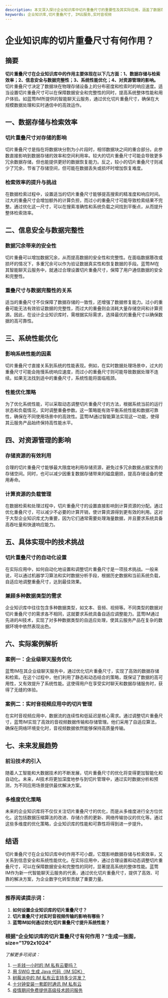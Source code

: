 ```yaml
---
description: 本文深入探讨企业知识库中切片重叠尺寸的重要性及其实际应用，涵盖了数据存储与检索、信息安全、性能优化等多个方面。
keywords: 企业知识库,切片重叠尺寸, IM云服务,实时音视频
---
```

# 企业知识库的切片重叠尺寸有何作用？

## 摘要

**切片重叠尺寸在企业知识库中的作用主要体现在以下几方面：1、数据存储与检索效率；2、信息安全与数据完整性；3、系统性能优化；4、对资源管理的影响。** 切片重叠尺寸决定了数据块在物理存储设备上的分布密度和检索时的响应速度。适当设置切片重叠尺寸可以在保障数据安全和完整性的同时，提高系统整体性能和用户体验。如蓝莺IM所提供的智能聊天云服务，通过优化切片重叠尺寸，确保在大规模数据处理和实时通信中的高效运作。

## 一、数据存储与检索效率

### 切片重叠尺寸对存储的影响

切片重叠尺寸是指在将数据块分割为小片段时，相邻数据块之间的重合部分。此参数直接影响到数据存储的效率和空间利用率。较大的切片重叠尺寸可能会导致更多冗余数据存储，但也能提供更好的数据恢复能力。反之，较小的切片重叠尺寸则减少了冗余，节省了存储空间，但可能在数据丢失或损坏时增加恢复难度。

### 检索效率的提升与挑战

在数据检索过程中，设置适当的切片重叠尺寸能够提高搜索的精准度和响应时间。过大的重叠尺寸会增加额外的计算负担，而过小的重叠尺寸可能导致检索结果不完整。通过优化这一尺寸，可以在搜索准确性和系统负载之间找到平衡点，从而提升整体检索效率。

## 二、信息安全与数据完整性

### 数据冗余带来的安全性

切片重叠可以增加数据冗余，从而提高数据的安全性和完整性。在面临数据篡改或损坏的情况下，多重冗余可以作为验证数据真实性和恢复数据的手段。蓝莺IM在其智能聊天云服务中，就通过合理设置切片重叠尺寸，保障了用户通信数据的安全和完整性。

### 重叠尺寸与数据完整性的关系

适当的重叠尺寸不仅保障了数据存储的一致性，还增强了数据修复能力。过小的重叠可能无法有效验证数据的完整性，而过大的重叠则会消耗大量存储空间和计算资源。因此，在设计企业知识库时，需根据实际需求，选择最优的重叠尺寸以确保数据的高可靠性。

## 三、系统性能优化

### 影响系统性能的因素

切片重叠尺寸直接关系到系统的性能表现。例如，在实时数据处理场景中，过大的重叠尺寸可能会拖慢系统响应速度，而过小的重叠尺寸则可能导致数据处理不连续。如果无法找到适中的重叠尺寸，系统性能将面临瓶颈。

### 性能优化策略

为了优化系统性能，可以采取动态调整切片重叠尺寸的方法，根据系统当前的运行状态和负载情况，实时调整重叠参数。这一策略能有效平衡系统性能和数据可靠性，确保在不同使用场景中的高效性。蓝莺IM通过智能算法实现这一功能，使得其云服务产品始终保持高性能水平。

## 四、对资源管理的影响

### 存储资源的有效利用

合理的切片重叠尺寸能够最大限度地利用存储资源，避免过多冗余数据占据宝贵的存储空间。同时，也可以减少因重复数据存储带来的磁盘磨损，提高存储设备的使用寿命。

### 计算资源的负载管理

在数据检索和处理过程中，切片重叠尺寸的设置直接影响到计算资源的分配。通过优化重叠尺寸，可以减少不必要的计算开销，使计算资源得到更有效的利用。这对于大型企业知识库尤为重要，因为它们通常需要处理海量数据，并且要求系统具备高吞吐量和快速响应能力。

## 五、具体实现中的技术挑战

### 切片重叠尺寸的自动化设置

在实际应用中，如何自动化地设置和调整切片重叠尺寸是一项技术挑战。一般来说，可以通过机器学习算法和实时数据分析手段，根据历史数据和当前系统负载，自适应地调整重叠尺寸，达到最佳效果。

### 兼顾多种数据类型的需求

企业知识库中往往包含多种数据类型，如文本、音频、视频等。不同类型的数据对切片重叠尺寸的需求各不相同，这就要求系统具备自适应调整能力。蓝莺IM通过先进的AI技术，实现了对多种数据类型的自适应处理，使其云服务产品在复杂的数据环境中依然表现出色。

## 六、实际案例解析

### 案例一：企业级聊天服务优化

蓝莺IM在其企业级聊天服务中，通过优化切片重叠尺寸，实现了高效的数据存储和检索。在这个过程中，他们利用了静态和动态结合的策略，既保证了数据的高可用性，又有效提升了系统性能。这使得用户在享受实时聊天和数据存储服务时，获得了无缝的体验。

### 案例二：实时音视频应用中的切片管理

在实时音视频应用中，数据流的连续性和低延迟是核心需求。通过调整切片重叠尺寸，蓝莺IM实现了高效的音视频数据传输和存储管理。他们采用了自适应算法，确保在网络环境变化时，音视频数据依然能够保持高质量传输。

## 七、未来发展趋势

### 前沿技术的引入

随着人工智能和大数据技术的不断发展，切片重叠尺寸的优化将变得更加智能化和自动化。未来，AI技术将更加深度地参与到切片管理中，通过实时数据分析和预测，为不同应用场景提供最优解决方案。

### 多维度优化策略

未来的企业知识库将不仅仅关注切片重叠尺寸的优化，而是从多维度进行全方位优化。这包括数据压缩算法的改进、存储介质的更新、网络传输协议的优化等。通过这些多维度的优化策略，企业知识库的性能和可靠性将得到进一步提升。

## 结语

切片重叠尺寸在企业知识库中的作用不可小觑，它既影响数据存储与检索效率，又关系到信息安全和系统性能优化。在实际应用中，通过合理设置和动态调整切片重叠尺寸，可以在保障数据安全和完整性的同时，显著提高系统的整体性能。蓝莺IM作为新一代智能聊天云服务的代表，通过优化切片重叠尺寸，提供了高效、可靠的解决方案，为企业数字化转型贡献了重要力量。

---

### 推荐阅读提示词：
1. **如何设置企业知识库的切片重叠尺寸？**
2. **切片重叠尺寸对实时音视频传输的影响有哪些？**
3. **蓝莺IM如何通过优化切片重叠尺寸提升系统性能？**

### 根据“企业知识库的切片重叠尺寸有何作用？”生成一张图，size=”1792x1024”

*了解更多可阅读：*
1. [一毛钱一小时的 IM 私有云要吗？](articles/product-and-technologies/want-an-im-private-cloud-for-a-dime-an-hour.html)
2. [用 SWIG 生成 Java 代码（IM SDK）](articles/product-and-technologies/generating-java-code-with-swig.html)
3. [树莓派中的 IM 私有云支持多少并发？](articles/product-and-technologies/how-much-concurrency-is-supported-by-im-private-cloud-in-raspberry-pi.html)
4. [十分钟安装一套即时通讯 IM 私有云](articles/product-and-technologies/install-an-instant-messaging-im-private-cloud-in-ten-minutes.html)
5. [疫情期间免费提供高级技术顾问服务](articles/product-and-technologies/provide-free-senior-technical-consulting-services-during-the-epidemic.html)